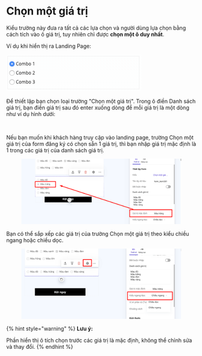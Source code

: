 # Chọn một giá trị

Kiểu trường này đưa ra tất cả các lựa chọn và người dùng lựa chọn bằng cách tích vào ô giá trị, tuy nhiên chỉ được **chọn một ô duy nhất**.&#x20;

Ví dụ khi hiển thị ra Landing Page:

![](<../../.gitbook/assets/image (932).png>)

Để thiết lập bạn chọn loại trường "Chọn một giá trị". Trong ô điền Danh sách giá trị, bạn điền giá trị sau đó enter xuống dòng để mỗi giá trị là một dòng như ví dụ hình dưới:

<figure><img src="../../.gitbook/assets/1gia trị (1).png" alt=""><figcaption></figcaption></figure>

Nếu bạn muốn khi khách hàng truy cập vào landing page, trường Chọn một giá trị của form đăng ký có chọn sẵn 1 giá trị, thì bạn nhập giá trị mặc định là 1 trong các giá trị của danh sách giá trị.

<figure><img src="../../.gitbook/assets/1 giá trị 2.png" alt=""><figcaption></figcaption></figure>

Bạn có thể sắp xếp các giá trị của trường Chọn một giá trị theo kiểu chiều ngang hoặc chiều dọc.

<figure><img src="../../.gitbook/assets/1 giá trị 3.png" alt=""><figcaption></figcaption></figure>

{% hint style="warning" %}
**Lưu ý:**&#x20;

Phần hiển thị ô tích chọn trước các giá trị là mặc định, không thể chỉnh sửa và thay đổi.
{% endhint %}
